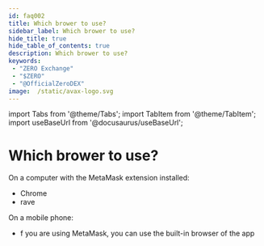 ```yaml
---
id: faq002
title: Which brower to use?
sidebar_label: Which brower to use?
hide_title: true
hide_table_of_contents: true
description: Which brower to use?
keywords:
 - "ZERO Exchange"
 - "$ZERO"
 - "@OfficialZeroDEX"
image:  /static/avax-logo.svg
---
```


import Tabs from '@theme/Tabs';
import TabItem from '@theme/TabItem';
import useBaseUrl from '@docusaurus/useBaseUrl';

# Which brower to use?

On a computer with the MetaMask extension installed:
* Chrome
* rave

On a mobile phone:
* f you are using MetaMask, you can use the built-in browser of the app
